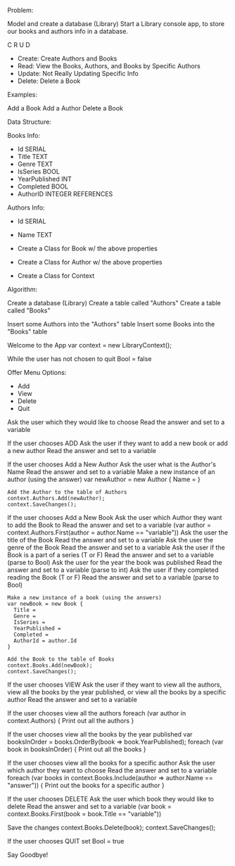 Problem: 

Model and create a database (Library)
  Start a Library console app, to store our books and authors info in a database.

C R U D
  - Create: Create Authors and Books
  - Read: View the Books, Authors, and Books by Specific Authors
  - Update: Not Really Updating Specific Info
  - Delete: Delete a Book

Examples:

Add a Book
Add a Author
Delete a Book

Data Structure:

Books Info:   
  - Id SERIAL 
  - Title TEXT
  - Genre TEXT 
  - IsSeries BOOL
  - YearPublished INT
  - Completed BOOL
  - AuthorID INTEGER REFERENCES

Authors Info:
  - Id SERIAL
  - Name TEXT

- Create a Class for Book w/ the above properties
- Create a Class for Author w/ the above properties
- Create a Class for Context

Algorithm:

Create a database (Library)
Create a table called "Authors"
Create a table called "Books"

Insert some Authors into the "Authors" table
Insert some Books into the "Books" table

Welcome to the App 
var context = new LibraryContext();

While the user has not chosen to quit
  Bool = false

Offer Menu Options:
  - Add
  - View
  - Delete
  - Quit

Ask the user which they would like to choose
Read the answer and set to a variable  

If the user chooses ADD
  Ask the user if they want to add a new book or add a new author
  Read the answer and set to a variable

  If the user chooses Add a New Author
    Ask the user what is the Author's Name
    Read the answer and set to a variable
    Make a new instance of an author (using the answer)
    var newAuthor = new Author {
      Name = 
    }

    Add the Author to the table of Authors
    context.Authors.Add(newAuthor);
    context.SaveChanges();

  If the user chooses Add a New Book
    Ask the user which Author they want to add the Book to
    Read the answer and set to a variable
      (var author = context.Authors.First(author = author.Name == "variable"))
    Ask the user the title of the Book
    Read the answer and set to a variable
    Ask the user the genre of the Book 
    Read the answer and set to a variable
    Ask the user if the Book is a part of a series (T or F)
    Read the answer and set to a variable (parse to Bool)
    Ask the user for the year the book was published 
    Read the answer and set to a variable (parse to int)
    Ask the user if they completed reading the Book (T or F)
    Read the answer and set to a variable (parse to Bool)
    
    Make a new instance of a book (using the answers)
    var newBook = new Book {
      Title =
      Genre = 
      IsSeries = 
      YearPublished =
      Completed = 
      AuthorId = author.Id
    }

    Add the Book to the table of Books
    context.Books.Add(newBook);
    context.SaveChanges();

If the user chooses VIEW
  Ask the user if they want to view all the authors, view all the books by the year published, or view all the books by a specific author
  Read the answer and set to a variable

  If the user chooses view all the authors
  foreach (var author in context.Authors) {
    Print out all the authors
  } 

  If the user chooses view all the books by the year published
  var booksInOrder = books.OrderBy(book => book.YearPublished);
  foreach (var book in booksInOrder) {
    Print out all the books
  }

  If the user chooses view all the books for a specific author
  Ask the user which author they want to choose
  Read the answer and set to a variable
  foreach (var books in context.Books.Include(author => author.Name == "answer")) {
    Print out the books for a specific author
  }

If the user chooses DELETE
  Ask the user which book they would like to delete
  Read the answer and set to a variable
    (var book = context.Books.First(book = book.Title == "variable"))

  Save the changes
  context.Books.Delete(book);
  context.SaveChanges();

If the user chooses QUIT
  set Bool = true

Say Goodbye!

